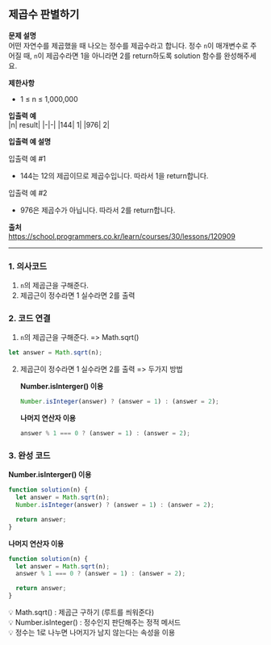 ## 제곱수 판별하기

**문제 설명**  
어떤 자연수를 제곱했을 때 나오는 정수를 제곱수라고 합니다. 정수 `n`이 매개변수로 주어질 때, `n`이 제곱수라면 1을 아니라면 2를 return하도록 solution 함수를 완성해주세요.

**제한사항**

- 1 ≤ n ≤ 1,000,000

**입출력 예**  
|n| result|
|-|-|
|144| 1|
|976| 2|

**입출력 예 설명**

입출력 예 #1

- 144는 12의 제곱이므로 제곱수입니다. 따라서 1을 return합니다.

입출력 예 #2

- 976은 제곱수가 아닙니다. 따라서 2를 return합니다.

**출처**  
https://school.programmers.co.kr/learn/courses/30/lessons/120909

---

### 1. 의사코드

1. `n`의 제곱근을 구해준다.
2. 제곱근이 정수라면 1 실수라면 2를 출력

### 2. 코드 연결

1. `n`의 제곱근을 구해준다. => Math.sqrt()

```javascript
let answer = Math.sqrt(n);
```

2. 제곱근이 정수라면 1 실수라면 2를 출력 => 두가지 방법

   **Number.isInterger() 이용**

   ```javascript
   Number.isInteger(answer) ? (answer = 1) : (answer = 2);
   ```

   **나머지 연산자 이용**

   ```javascript
   answer % 1 === 0 ? (answer = 1) : (answer = 2);
   ```

### 3. 완성 코드

**Number.isInterger() 이용**

```javascript
function solution(n) {
  let answer = Math.sqrt(n);
  Number.isInteger(answer) ? (answer = 1) : (answer = 2);

  return answer;
}
```

**나머지 연산자 이용**

```javascript
function solution(n) {
  let answer = Math.sqrt(n);
  answer % 1 === 0 ? (answer = 1) : (answer = 2);

  return answer;
}
```

💡 Math.sqrt() : 제곱근 구하기 (루트를 씌워준다)  
💡 Number.isInteger() : 정수인지 판단해주는 정적 메서드  
💡 정수는 1로 나누면 나머지가 남지 않는다는 속성을 이용
